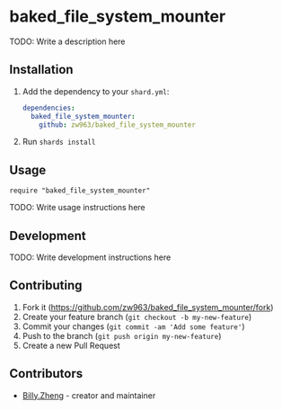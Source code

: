 # baked_file_system_mounter

TODO: Write a description here

## Installation

1. Add the dependency to your `shard.yml`:

   ```yaml
   dependencies:
     baked_file_system_mounter:
       github: zw963/baked_file_system_mounter
   ```

2. Run `shards install`

## Usage

```crystal
require "baked_file_system_mounter"
```

TODO: Write usage instructions here

## Development

TODO: Write development instructions here

## Contributing

1. Fork it (<https://github.com/zw963/baked_file_system_mounter/fork>)
2. Create your feature branch (`git checkout -b my-new-feature`)
3. Commit your changes (`git commit -am 'Add some feature'`)
4. Push to the branch (`git push origin my-new-feature`)
5. Create a new Pull Request

## Contributors

- [Billy.Zheng](https://github.com/zw963) - creator and maintainer
